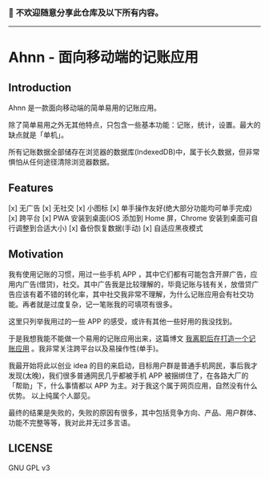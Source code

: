 ### 🙏 **不欢迎**随意分享此仓库及以下所有内容。

---

# Ahnn - 面向移动端的记账应用

## Introduction

Ahnn 是一款面向移动端的简单易用的记账应用。

除了简单易用之外无其他特点，只包含一些基本功能：记账，统计，设置。最大的缺点就是「单机」。

所有记账数据全部储存在浏览器的数据库(IndexedDB)中，属于长久数据，但非常惧怕从任何途径清除浏览器数据。

## Features

[x] 无广告
[x] 无社交
[x] 小图标
[x] 单手操作友好(绝大部分功能均可单手完成)
[x] 跨平台
[x] PWA 安装到桌面(iOS 添加到 Home 屏，Chrome 安装到桌面可自行调整到合适大小)
[x] 备份恢复数据(手动)
[x] 自适应黑夜模式

## Motivation

我有使用记账的习惯，用过一些手机 APP ，其中它们都有可能包含开屏广告，应用内广告(借贷)，社交。其中广告我是比较理解的，毕竟记账与钱有关，放借贷广告应该有着不错的转化率，其中社交我非常不理解，为什么记账应用会有社交功能。再者就是过度复杂，记一笔账我的可填项有很多。

这里只列举我用过的一些 APP 的感受，或许有其他一些好用的我没找到。

于是我想我能不能做一个易用的记账应用出来，这篇博文 [我离职后在打造一个记账应用](https://2nthony.notion.site/4e7be392de5c482783823499b25932c4) 。我非常关注跨平台以及易操作性(单手)。

我最开始将此以创业 idea 的目的来启动，目标用户群是普通手机网民，事后我才发现(太晚)，我们很多普通网民几乎都被手机 APP 被捆绑住了，在各路大厂的「帮助」下，什么事情都以 APP 为主。对于我这个属于网页应用，自然没有什么优势。
以上纯属个人鄙见。

最终的结果是失败的，失败的原因有很多，其中包括竞争方向、产品、用户群体、功能不完整等等，我对此并无过多言语。

## LICENSE

GNU GPL v3
